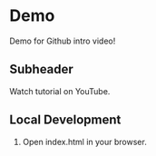 # Demo

Demo for Github intro video!

## Subheader

Watch tutorial on YouTube.

## Local Development

1. Open index.html in your browser.
